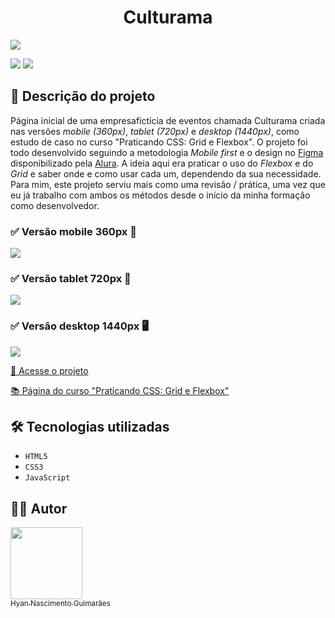 <h1 align="center"> Culturama </h1>

![](https://raw.githubusercontent.com/hyanguimaraes/culturama/main/assets/img/readme/culturama_desktop_finalizado.gif#vitrinedev)

![](https://img.shields.io/github/forks/hyanguimaraes/culturama?style=social) ![](https://img.shields.io/github/last-commit/hyanguimaraes/culturama?style=plastic)

📝 Descrição do projeto
---
Página inicial de uma empresafictícia de eventos chamada Culturama criada nas versões _mobile (360px)_, _tablet (720px)_ e _desktop (1440px)_, como estudo de caso no curso "Praticando CSS: Grid e Flexbox". O projeto foi todo desenvolvido seguindo a metodologia _Mobile first_ e o design no [Figma](https://www.figma.com/file/mC6DmuXPGWHYkMWOQD3khm/2713---Praticando-CSS%3A-Grid-e-Flexbox) disponibilizado pela [Alura](https://www.alura.com.br/). A ideia aqui era praticar o uso do _Flexbox_ e do _Grid_ e saber onde e como usar cada um, dependendo da sua necessidade. Para mim, este projeto serviu mais como uma revisão / prática, uma vez que eu já trabalho com ambos os métodos desde o início da minha formação como desenvolvedor.

<h3>✅ Versão mobile 360px 📱</h3>

![](https://raw.githubusercontent.com/hyanguimaraes/culturama/main/assets/img/readme/culturama_mobile_finalizado.gif)

<h3>✅ Versão tablet 720px 📱</h3>

![](https://raw.githubusercontent.com/hyanguimaraes/culturama/main/assets/img/readme/culturama_tablet_finalizado.gif)

<h3>✅ Versão desktop 1440px 🖥️</h3>

![](https://raw.githubusercontent.com/hyanguimaraes/culturama/main/assets/img/readme/culturama_desktop_finalizado.gif)


[🔗 Acesse o projeto](https://hyanguimaraes.github.io/Culturama/)

[📚 Página do curso "Praticando CSS: Grid e Flexbox"](https://www.alura.com.br/curso-online-praticando-css-grid-flexbox--amp?gclid=CjwKCAiA0cyfBhBREiwAAtStHFE65Z-o5haHu1hE1pxKeXRuoIbBqunmjE1H_x8d2i6W2A2_bNDfABoCiq4QAvD_BwE)

🛠️ Tecnologias utilizadas
---
- ``HTML5``
- ``CSS3``
- ``JavaScript``

✍🏻 Autor
---
 [<img src="https://avatars.githubusercontent.com/u/112709798?s=400&u=bf197a3880a44c701b3303e07c052a74cb8d96b1&v=4" width=115><br><sub>Hyan Nascimento Guimarães</sub>](https://github.com/hyanguimaraes)
